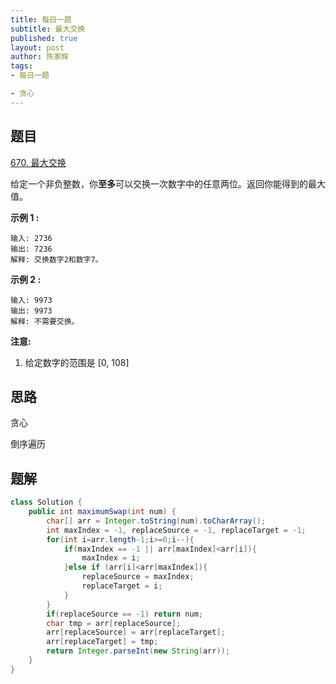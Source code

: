```yaml
---
title: 每日一题
subtitle: 最大交换
published: true
layout: post
author: 陈家辉
tags:
- 每日一题

- 贪心
---
```


## 题目

[670. 最大交换](https://leetcode.cn/problems/maximum-swap/)

给定一个非负整数，你**至多**可以交换一次数字中的任意两位。返回你能得到的最大值。

**示例 1 :**

```
输入: 2736
输出: 7236
解释: 交换数字2和数字7。
```

**示例 2 :**

```
输入: 9973
输出: 9973
解释: 不需要交换。
```

**注意:**

1. 给定数字的范围是 [0, 108]

## 思路

贪心

倒序遍历

## 题解

```java
class Solution {
    public int maximumSwap(int num) {
        char[] arr = Integer.toString(num).toCharArray();
        int maxIndex = -1, replaceSource = -1, replaceTarget = -1;
        for(int i=arr.length-1;i>=0;i--){
            if(maxIndex == -1 || arr[maxIndex]<arr[i]){
                maxIndex = i;
            }else if (arr[i]<arr[maxIndex]){
                replaceSource = maxIndex;
                replaceTarget = i;
            }
        }
        if(replaceSource == -1) return num;
        char tmp = arr[replaceSource];
        arr[replaceSource] = arr[replaceTarget];
        arr[replaceTarget] = tmp;
        return Integer.parseInt(new String(arr));
    }
}
```

